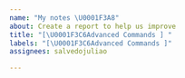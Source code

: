 ```yaml
---
name: "My notes \U0001F3A8"
about: Create a report to help us improve
title: "[\U0001F3C6Advanced Commands ] "
labels: "[\U0001F3C6Advanced Commands ]"
assignees: salvedojuliao

---
```


##
